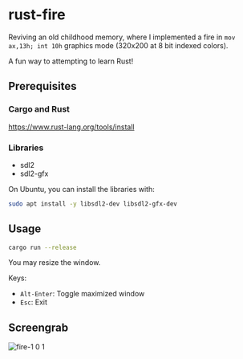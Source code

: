 # rust-fire

Reviving an old childhood memory, where I implemented a fire in
`mov ax,13h; int 10h` graphics mode (320x200 at 8 bit indexed colors).

A fun way to attempting to learn Rust!

## Prerequisites

### Cargo and Rust

https://www.rust-lang.org/tools/install

### Libraries

- sdl2
- sdl2-gfx

On Ubuntu, you can install the libraries with:

```bash
sudo apt install -y libsdl2-dev libsdl2-gfx-dev
```

## Usage

```bash
cargo run --release
```

You may resize the window.

Keys:

- `Alt-Enter`: Toggle maximized window
- `Esc`: Exit

## Screengrab

![fire-1 0 1](https://user-images.githubusercontent.com/67230/54908538-6aa3a700-4ee8-11e9-8dcc-1304767e0226.gif)
